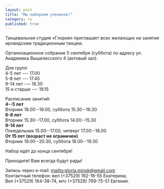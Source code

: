 ```yaml
---
layout: post
title: "Мы набираем учеников!"
category: ru
published: true
---
```




Танцевальная студия «Глория» приглашает всех желающих на занятия ирландским традиционным танцем.

Организационное собрание 5 сентября (суббота) по адресу ул. Академика Вышелесского 4 (актовый зал).

Для групп  
4-5 лет --- 17.00  
5-8 лет --- 17.45  
9-14 лет --– 18.30  
15 и старше --- 19.15  

Расписание занятий:  
**4--5 лет**  
Вторник 18.00--19.00, суббота 15.30--16.30  
**6-8 лет**  
Вторник 15.30--17.00, суббота 14.00--15.30  
**9-14 лет**  
Понедельник 15.00--17.00, четверг 17.00--18.00  
**От 15 лет (возраст не ограничен)**  
Вторник 19.00--20.30, суббота 18.00--19.30  

Набор идёт до конца сентября!

Приходите! Вам всегда будут рады!

Запись через e-mail: <mailto:gloria.minsk@gmail.com>  
Контактный телефон: вел (+37529) 192-16-55 Екатерина,  
Вел (+37529) 164-38-74, мтс (+37529) 769-75-51 Евгения.

